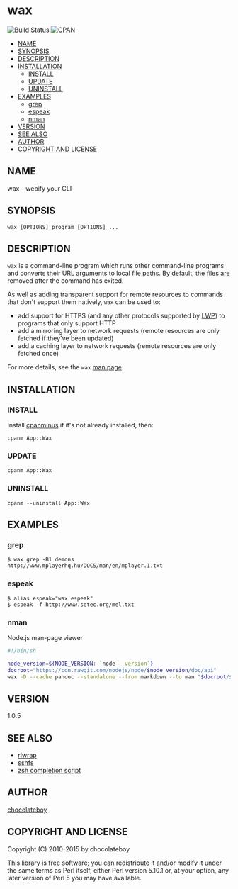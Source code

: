# wax

[![Build Status](https://travis-ci.org/chocolateboy/App-Wax.svg?branch=master)](https://travis-ci.org/chocolateboy/App-Wax)
[![CPAN](https://img.shields.io/cpan/v/App-Wax.svg)](http://search.cpan.org/dist/App-Wax/)

<!-- START doctoc generated TOC please keep comment here to allow auto update -->
<!-- DON'T EDIT THIS SECTION, INSTEAD RE-RUN doctoc TO UPDATE -->

- [NAME](#name)
- [SYNOPSIS](#synopsis)
- [DESCRIPTION](#description)
- [INSTALLATION](#installation)
  - [INSTALL](#install)
  - [UPDATE](#update)
  - [UNINSTALL](#uninstall)
- [EXAMPLES](#examples)
  - [grep](#grep)
  - [espeak](#espeak)
  - [nman](#nman)
- [VERSION](#version)
- [SEE ALSO](#see-also)
- [AUTHOR](#author)
- [COPYRIGHT AND LICENSE](#copyright-and-license)

<!-- END doctoc generated TOC please keep comment here to allow auto update -->

## NAME

wax - webify your CLI

## SYNOPSIS

    wax [OPTIONS] program [OPTIONS] ...

## DESCRIPTION

`wax` is a command-line program which runs other command-line programs and converts their URL
arguments to local file paths. By default, the files are removed after the command has exited.

As well as adding transparent support for remote resources to commands that don't support them
natively, `wax` can be used to:

- add support for HTTPS (and any other protocols supported by [LWP](https://metacpan.org/pod/LWP)) to programs that only support HTTP
- add a mirroring layer to network requests (remote resources are only fetched if they've been updated)
- add a caching layer to network requests (remote resources are only fetched once)

For more details, see the `wax` [man page](bin/README.md).

## INSTALLATION

### INSTALL

Install [cpanminus](https://github.com/miyagawa/cpanminus#installation) if it's not already installed,
then:

    cpanm App::Wax

### UPDATE

    cpanm App::Wax

### UNINSTALL

    cpanm --uninstall App::Wax

## EXAMPLES

### grep

    $ wax grep -B1 demons http://www.mplayerhq.hu/DOCS/man/en/mplayer.1.txt

### espeak

    $ alias espeak="wax espeak"
    $ espeak -f http://www.setec.org/mel.txt

### nman

Node.js man-page viewer

```bash
#!/bin/sh

node_version=${NODE_VERSION:-`node --version`}
docroot="https://cdn.rawgit.com/nodejs/node/$node_version/doc/api"
wax -D --cache pandoc --standalone --from markdown --to man "$docroot/$1.md" | man -l -
```

## VERSION

1.0.5

## SEE ALSO

- [rlwrap](http://utopia.knoware.nl/~hlub/uck/rlwrap/#rlwrap)
- [sshfs](http://fuse.sourceforge.net/sshfs.html)
- [zsh completion script](https://github.com/chocolateboy/App-Wax/wiki/Zsh-completion-script)

## AUTHOR

[chocolateboy](mailto:chocolate@cpan.org)

## COPYRIGHT AND LICENSE

Copyright (C) 2010-2015 by chocolateboy

This library is free software; you can redistribute it and/or modify
it under the same terms as Perl itself, either Perl version 5.10.1 or,
at your option, any later version of Perl 5 you may have available.
